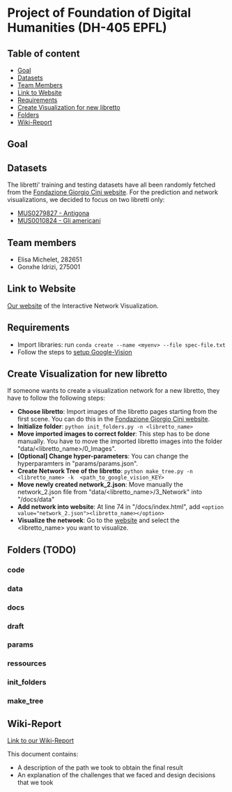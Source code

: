 # Project of Foundation of Digital Humanities (DH-405 EPFL)

## Table of content
* [Goal](#goal)
* [Datasets](#datasets)
* [Team Members](#team-members)
* [Link to Website](#link-to-website)
* [Requirements](#requirements)
* [Create Visualization for new libretto](#create-visualization-for-new-libretto)
* [Folders](#folders)
* [Wiki-Report](#wiki-report)

## Goal


## Datasets
The libretti' training and testing datasets have all been randomly fetched from the [Fondazione Giorgio Cini website](http://dl.cini.it/collections/show/1120).
For the prediction and network visualizations, we decided to focus on two libretti only:
* [MUS0279827 - Antigona](http://dl.cini.it/collections/show/333)
* [MUS0010824 - Gli americani](http://dl.cini.it/collections/show/435)

## Team members
* Elisa Michelet, 282651
* Gonxhe Idrizi, 275001

## Link to Website
[Our website](https://arobaselisa.github.io/FDH-Rolandi/) of the Interactive Network Visualization.

## Requirements
* Import libraries: run `conda create --name <myenv> --file spec-file.txt`
* Follow the steps to [setup Google-Vision](https://cloud.google.com/vision/docs/setup#billing)

## Create Visualization for new libretto
If someone wants to create a visualization network for a new libretto, they have to follow the following steps:
* **Choose libretto**: Import images of the libretto pages starting from the first scene. You can do this in the [Fondazione Giorgio Cini website](http://dl.cini.it/collections/show/1120).
* **Initialize folder**: `python init_folders.py -n <libretto_name>`
* **Move imported images to correct folder**: This step has to be done manually. You have to move the imported libretto images into the folder "data/<libretto_name>/0_Images".
* **[Optional] Change hyper-parameters**: You can change the hyperparamters in "params/params.json".
* **Create Network Tree of the libretto**: `python make_tree.py -n <libretto_name> -k  <path_to_google_vision_KEY>`
* **Move newly created network_2.json**: Move manually the network_2.json file from "data/<libretto_name>/3_Network" into "/docs/data"
* **Add network into website**: At line 74 in "/docs/index.html", add `<option value="network_2.json"><libretto_name></option>`
* **Visualize the netwoek**: Go to the [website](https://arobaselisa.github.io/FDH-Rolandi/) and select the <libretto_name> you want to visualize.

## Folders (TODO)

### code
### data
### docs
### draft
### params
### ressources
### init_folders
### make_tree

## Wiki-Report
[Link to our Wiki-Report](http://fdh.epfl.ch/index.php/Opera_Rolandi_archive)

This document contains:
* A description of the path we took to obtain the final result
* An explanation of the challenges that we faced and design decisions that we took
